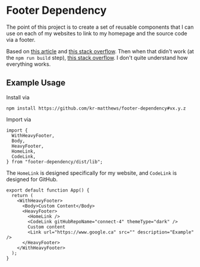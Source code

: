 # Footer Dependency

The point of this project is to create a set of reusable components that I can use on each of my websites to link to my homepage and the source code via a footer.

Based on [this article](https://levelup.gitconnected.com/publish-react-components-as-an-npm-package-7a671a2fb7f) and [this stack overflow](https://stackoverflow.com/questions/71356016/how-to-share-react-component-across-multiple-projects). Then when that didn't work (at the `npm run build` step), [this stack overflow](https://stackoverflow.com/questions/62703393/support-for-the-experimental-jsx-isnt-currently-enabled). I don't quite understand how everything works.

## Example Usage

Install via

```
npm install https://github.com/kr-matthews/footer-dependency#vx.y.z
```

Import via

```
import {
  WithHeavyFooter,
  Body,
  HeavyFooter,
  HomeLink,
  CodeLink,
} from "footer-dependency/dist/lib";
```

The `HomeLink` is designed specifically for my website, and `CodeLink` is designed for GitHub.

```
export default function App() {
  return (
    <WithHeavyFooter>
      <Body>Custom Content</Body>
      <HeavyFooter>
        <HomeLink />
        <CodeLink gitHubRepoName="connect-4" themeType="dark" />
        Custom content
        <Link url="https://www.google.ca" src="" description="Example" />
      </HeavyFooter>
    </WithHeavyFooter>
  );
}
```
